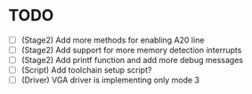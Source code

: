 # TODO
- [ ] (Stage2) Add more methods for enabling A20 line
- [ ] (Stage2) Add support for more memory detection interrupts
- [ ] (Stage2) Add printf function and add more debug messages
- [ ] (Script) Add toolchain setup script?
- [ ] (Driver) VGA driver is implementing only mode 3
